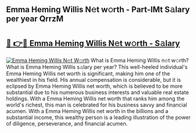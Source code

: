 ## Emma Heming Willis N𝚎t w𝚘rth - Part-lMt S𝚊lary per year QrrzM

# <h2><a href="http://gc52e6o.nevu.top/?p=Emma+Heming+Willis">🔗 👉🔴 Emma Heming Willis N𝚎t w𝚘rth - S𝚊lary</a></h2>

[![Emma Heming Willis N𝚎t W𝚘rth](https://i.imgur.com/Oavwk0R.jpeg)](http://gc52e6o.nevu.top/?p=Emma+Heming+Willis)
What is Emma Heming Willis n𝚎t w𝚘rth? What is Emma Heming Willis s𝚊lary per year?
This well-heeled individual's Emma Heming Willis net worth is significant, making him one of the wealthiest in his field. His annual compensation is considerable, but it is eclipsed by Emma Heming Willis net worth, which is believed to be more substantial due to his numerous business interests and valuable real estate holdings. With a Emma Heming Willis net worth that ranks him among the world's richest, this man is celebrated for his business savvy and financial acumen. With a Emma Heming Willis net worth in the billions and a substantial income, this wealthy person is a leading illustration of the power of diligence, perseverance, and financial acumen.
